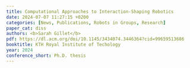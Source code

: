 ```yaml
---
title: Computational Approaches to Interaction-Shaping Robotics
date: 2024-07-07 11:27:15 +0200
categories: [News, Publications, Robots in Groups, Research]
paper_cat: diss
authors: <b>Sarah Gillet</b>
pdf: https://dl.acm.org/doi/10.1145/3434074.3446364?cid=99659513686
booktitle: KTH Royal Institute of Techology
year: 2024
conference_short: Ph.D. thesis
---
```


